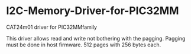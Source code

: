 # I2C-Memory-Driver-for-PIC32MM

CAT24m01 driver for PIC32MMfamily

This driver allows read and write not bothering with the pagging. 
Pagging must be done in host firmware. 512 pages with 256 bytes each.
